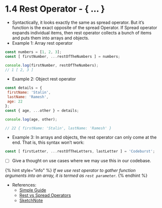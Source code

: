 # 1.4 Rest Operator - { ... }

* Syntactically, it looks exactly the same as spread operator. But it’s function is the exact opposite of the spread Operator. If Spread operator expands individual items, then rest operator collects a bunch of items and puts them into arrays and objects.
* Example 1: Array rest operator

```javascript
const numbers = [1, 2, 3];
const [ firstNumber, ...restOfTheNumbers ] = numbers;

console.log(firstNumber, restOfTheNumbers);
// 1 [ 2, 3 ]
```

* Example 2: Object rest operator

```javascript
const details = {
 firstName: 'Stalin',
 lastName: 'Ramesh',
 age: 22
};
const { age, ...other } = details;

console.log(age, other);

// 22 { firstName: 'Stalin', lastName: 'Ramesh' }
```

* Example 3: In arrays and objects, the rest operator can only come at the end. That is, this syntax won’t work:

```javascript
const [ firstLetter, ...restOfTheLetters, lastLetter ] = 'Codeburst';
```

* [ ] Give a thought on use cases where we may use this in our codebase.

{% hint style="info" %}
_If we use rest operator to gather function arguments into an array, it is termed as `rest parameter`._
{% endhint %}

* References:
  * [Simple Guide](https://codeburst.io/a-simple-guide-to-destructuring-and-es6-spread-operator-e02212af5831)
  * [Rest vs Spread Operators](https://scotch.io/bar-talk/javascripts-three-dots-spread-vs-rest-operators543)
  * [SketchNote](https://twitter.com/stephaniecodes/status/1029453269242990594)




